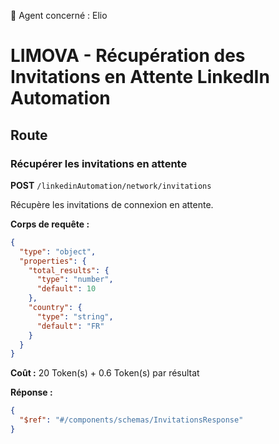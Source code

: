 🧠 Agent concerné : Elio
# LIMOVA - Récupération des Invitations en Attente LinkedIn Automation

## Route

### Récupérer les invitations en attente
**POST** `/linkedinAutomation/network/invitations`

Récupère les invitations de connexion en attente.

**Corps de requête :**
```json
{
  "type": "object",
  "properties": {
    "total_results": {
      "type": "number",
      "default": 10
    },
    "country": {
      "type": "string",
      "default": "FR"
    }
  }
}
```

**Coût :** 20 Token(s) + 0.6 Token(s) par résultat

**Réponse :**
```json
{
  "$ref": "#/components/schemas/InvitationsResponse"
}
``` 